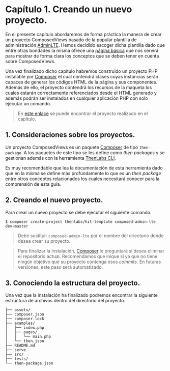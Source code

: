 
# Capítulo 1. Creando un nuevo proyecto.

En el presente capítulo abordaremos de forma práctica la manera de crear un proyecto ComposedViews basado de la popular plantilla de administración [AdminLTE](https://adminlte.io/). Hemos decidido escoger dicha plantilla dado que entre otras bondades la misma ofrece una [página básica](https://adminlte.io/themes/AdminLTE/starter.html) que nos servirá para mostrar de forma clara los conceptos que se deben tener en cuenta sobre ComposedViews.

Una vez finalizado dicho capítulo habremos construido un proyecto PHP instalable por [Composer][Composer] el cual contendrá clases cuyas instancias serán capaces de generar los códigos HTML de la página y sus componentes. Además de ello, el proyecto contendrá los recursos de la maqueta los cuales estarán correctamente referenciados desde el HTML generado y además podrán ser instalados en cualquier aplicación PHP con solo ejecutar un comando.

>En [este enlace](#) se puede encontrar el proyecto realizado en el capítulo.

## 1. Consideraciones sobre los proyectos.

Un proyecto ComposedViews es un paquete [Composer][Composer] de tipo `then-package`. A los paquetes de este tipo se les define como *then packages* y se gestionan además con la herramienta [ThenLabs CLI](https://github.com/thenlabs/cli).

Es muy recomendable que lea la documentación de esta herramienta dado que en la misma se define más profundamente lo que es un *then package* entre otros conceptos relacionados los cuales necesitará conocer para la comprensión de esta guía.

## 2. Creando el nuevo proyecto.

Para crear un nuevo proyecto se debe ejecutar el siguiente comando:

    $ composer create-project thenlabs/kit-template composed-admin-lte dev-master

>Debe sustituir `composed-admin-lte` por el nombre del directorio donde desea crear su proyecto.

>Para finalizar la instalación, [Composer][Composer] le preguntará si desea eliminar el repositorio actual. Recomendamos que inique sí ya que no tiene ningún objetivo que su proyecto contenga esos *commits*. En futuras versiones, este paso será automatizado.

## 3. Conociendo la estructura del proyecto.

Una vez que la instalación ha finalizado podremos encontrar la siguiente estructura de archivos dentro del directorio del proyecto.

```
├── assets/
├── composer.json
├── composer.lock
├── examples/
│   ├── index.php
│   ├── pages/
│   │   └── main.php
│   └── then.json
├── README.md
├── serve
├── src/
├── tests/
└── then-package.json
```

[Composer]: https://getcomposer.org/

